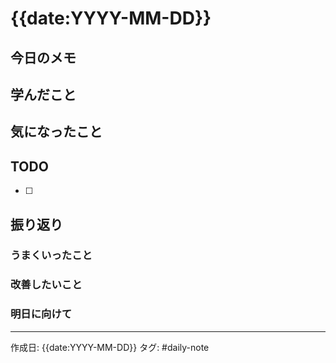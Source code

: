 # {{date:YYYY-MM-DD}}

## 今日のメモ
<!-- 日中に気づいたことや学んだことを気軽に記録 -->

## 学んだこと
<!-- 新しく学んだ技術や知識 -->

## 気になったこと
<!-- 後で調べたいことや深掘りしたいトピック -->

## TODO
<!-- 今日やること・明日やること -->
- [ ] 

## 振り返り
<!-- 一日の振り返り -->

### うまくいったこと

### 改善したいこと

### 明日に向けて

---
作成日: {{date:YYYY-MM-DD}}
タグ: #daily-note
